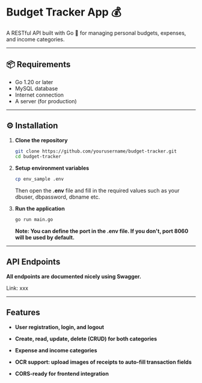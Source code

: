 # Budget Tracker App 💰

A RESTful API built with Go 🦫 for managing personal budgets, expenses, and income categories.

---

## 📦 Requirements

- Go 1.20 or later
- MySQL database
- Internet connection
- A server (for production)

---

## ⚙️ Installation

1. **Clone the repository**

   ```bash
   git clone https://github.com/yourusername/budget-tracker.git
   cd budget-tracker
   ```

2. **Setup environment variables**
   ```bash
   cp env_sample .env
   ```
   Then open the **.env** file and fill in the required values such as your dbuser, dbpassword, dbname etc.
3. **Run the application**
   ```bash
   go run main.go
   ```
   **Note: You can define the port in the .env file. If you don't, port 8060 will be used by default.**

---

## API Endpoints

**All endpoints are documented nicely using Swagger.**

Link: xxx

---

## Features

- **User registration, login, and logout**

- **Create, read, update, delete (CRUD) for both categories**

- **Expense and income categories**

- **OCR support: upload images of receipts to auto-fill transaction fields**

- **CORS-ready for frontend integration**
